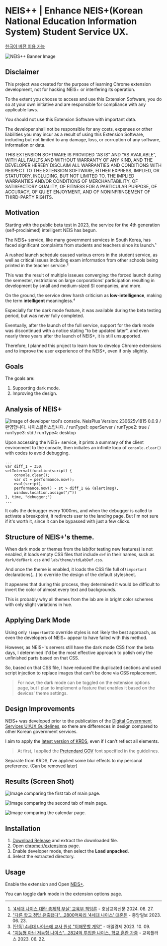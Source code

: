 # NEIS++ | Enhance NEIS+(Korean National Education Information System) Student Service UX.

[한국어 버전 이용 가능](./README.md)

![NEIS++ Banner Image](README-images/NPP_MainBanner.jpg)

## Disclaimer

This project was created for the purpose of learning Chrome extension development, not for hacking NEIS+ or interfering its operation.

To the extent you choose to access and use this Extension Software, you do so at your own initiative and are responsible for compliance with any applicable laws.

You should not use this Extension Software with important data.

The developer shall not be responsible for any costs, expenses or other liabilities you may incur as a result of using this Extension Software, including but not limited to any damage, loss, or corruption of any software, information or data.

THIS EXTENSION SOFTWARE IS PROVIDED “AS IS” AND “AS AVAILABLE”, WITH ALL FAULTS AND WITHOUT WARRANTY OF ANY KIND, AND THE DEVELOPER HEREBY DISCLAIM ALL WARRANTIES AND CONDITIONS WITH RESPECT TO THE EXTENSION SOFTWARE, EITHER EXPRESS, IMPLIED, OR STATUTORY, INCLUDING, BUT NOT LIMITED TO, THE IMPLIED WARRANTIES AND/OR CONDITIONS OF MERCHANTABILITY, OF SATISFACTORY QUALITY, OF FITNESS FOR A PARTICULAR PURPOSE, OF ACCURACY, OF QUIET ENJOYMENT, AND OF NONINFRINGEMENT OF THIRD-PARTY RIGHTS.

## Motivation

Starting with the public beta test in 2023, the service for the 4th generation (self-proclaimed) intelligent NEIS has begun.

The NEIS+ service, like many government services in South Korea, has faced significant complaints from students and teachers since its launch.¹

A rushed launch schedule caused various errors in the student service, as well as critical issues including exam information from other schools being printed in the teacher service.²

This was the result of multiple isseues converging: the forced launch during the semester, restrictions on large corporations' participation resulting in development by small and medium-sized SI companies, and more.

On the ground, the service drew harsh criticism as **low-intelligence**, making the term **intelligent** meaningless.⁴

Especially for the dark mode feature, it was available during the beta testing period, but was never fully completed.

Eventually, after the launch of the full service, support for the dark mode was discontinued with a notice stating "to be updated later", and even nearly three years after the launch of NEIS+, it is still unsupported.

Therefore, I planned this project to learn how to develop Chrome extensions and to improve the user experience of the NEIS+, even if only slightly.

## Goals

The goals are:

1. Supporting dark mode.
2. Improving the design.

## Analysis of NEIS+

![Image of developer tool's console. NeisPlus Version: 230625v1815 0.0.9 / 환영합니다. 나이스플러스입니다. / runType1: operServer / runType2: true / runType3: std / runType4: desktop](README-images/ConsoleHello.jpg)

Upon accessing the NEIS+ service, it prints a summary of the client environment to the console, then initiates an infinite loop of `console.clear()` with codes to avoid debugging.
```
...
var diff_1 = 350;
setInterval(function(script) {
    console.clear();
    var st = performance.now();
    eval(script),
    performance.now() - st > diff_1 && (alert(msg),
    window.location.assign("/"))
}, time, "debugger;")
...
```
It calls the debugger every 1000ms, and when the debugger is called to activate a breakpoint, it redirects user to the landing page.
But I'm not sure if it's worth it, since it can be bypassed with just a few clicks.


## Structure of NEIS+'s theme.

When dark mode or themes from the lab(for testing new features) is not enabled, it loads empty CSS files that include `def` in their names, suck as `dark/defDark.css` and `lab/theme/stdLabDef.css`.

And once the theme is enabled, it loads the CSS file full of`!important` declarations(...) to override the design of the default stylesheet.

It appeares that during this process, they determined it would be difficult to invert the color of almost every text and backgrounds.

This is probably why all themes from the lab are in bright color schemes with only slight variations in hue.

## Applying Dark Mode

Using only `!important`to override styles is not likely the best approach, as even the developers of NEIS+ appear to have failed with this method.

However, as NEIS+'s servers still have the dark mode CSS from the beta days, I determined it'd be the most effective approach to polish only the unfinished parts based on that CSS.

So, based on that CSS file, I have reduced the duplicated sections and used script injection to replace images that can't be done via CSS replacement.
> For now, the dark mode can be toggled on the extension options page, but I plan to implement a feature that enables it based on the devices' theme settings.

## Design Improvements

NEIS+ was developed prior to the publication of the [Digital Government Services UI/UX Guidelines](https://v04.krds.go.kr/guide/index.html), so there are differences in design compared to other Korean government services.

I aim to apply the [latest version of KRDS](https://www.krds.go.kr/html/site/index.html), even if I can't reflect all elements.

> At first, I applied the [Pretendard GOV](https://www.krds.go.kr/html/site/style/style_03.html) font specified in the guidelines.

Separate from KRDS, I've applied some blur effects to my personal preference. (Can be removed later)

## Results (Screen Shot)

![Image comparing the first tab of main page.](README-images/Main_1.gif)

![Image comparing the second tab of main page.](README-images/Main_2.gif)

![Image comparing the calendar page.](README-images/Calendar.gif)

## Installation

1. [Download Release](https://github.com/hellojsna/NEISPlusPlus/releases) and extract the downloaded file.
2. Open [chrome://extensions](chrome://extensions) page.
3. Enable developer mode, then select the **Load unpacked**.
4. Select the extracted directory.

## Usage

Enable the extension and Open [NEIS+](https://neisplus.kr).

You can toggle dark mode in the extension options page.

---

1. ['4세대 나이스 대란 총체적 부실' 교육부 책임론](https://www.ihopenews.com/news/articleView.html?idxno=238259) - 호남교육신문 2024. 08. 27.
2. ["다른 학교 정답 유출됐다"…2800억짜리 '4세대 나이스' 대혼돈](https://www.joongang.co.kr/article/25172100) - 중앙일보 2023. 06. 23.
3. [[단독] 4세대 나이스에 교사 원성 "이해못할 계약"](https://www.mk.co.kr/news/society/10845764) - 매일경제 2023. 10. 09.
4. ["지능형 아닌 저능형 나이스"...2824억 투입한 나이스, 학교 혼란 가중](https://www.edpl.co.kr/news/articleView.html?idxno=9591) - 교육플러스 2023. 06. 22.